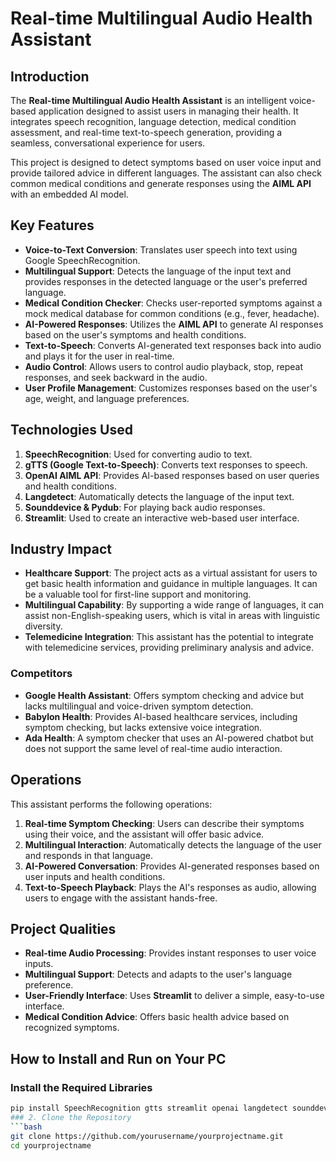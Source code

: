 # Real-time Multilingual Audio Health Assistant

## Introduction

The **Real-time Multilingual Audio Health Assistant** is an intelligent voice-based application designed to assist users in managing their health. It integrates speech recognition, language detection, medical condition assessment, and real-time text-to-speech generation, providing a seamless, conversational experience for users.

This project is designed to detect symptoms based on user voice input and provide tailored advice in different languages. The assistant can also check common medical conditions and generate responses using the **AIML API** with an embedded AI model.

## Key Features
- **Voice-to-Text Conversion**: Translates user speech into text using Google SpeechRecognition.
- **Multilingual Support**: Detects the language of the input text and provides responses in the detected language or the user's preferred language.
- **Medical Condition Checker**: Checks user-reported symptoms against a mock medical database for common conditions (e.g., fever, headache).
- **AI-Powered Responses**: Utilizes the **AIML API** to generate AI responses based on the user's symptoms and health conditions.
- **Text-to-Speech**: Converts AI-generated text responses back into audio and plays it for the user in real-time.
- **Audio Control**: Allows users to control audio playback, stop, repeat responses, and seek backward in the audio.
- **User Profile Management**: Customizes responses based on the user's age, weight, and language preferences.
  
## Technologies Used
1. **SpeechRecognition**: Used for converting audio to text.
2. **gTTS (Google Text-to-Speech)**: Converts text responses to speech.
3. **OpenAI AIML API**: Provides AI-based responses based on user queries and health conditions.
4. **Langdetect**: Automatically detects the language of the input text.
5. **Sounddevice & Pydub**: For playing back audio responses.
6. **Streamlit**: Used to create an interactive web-based user interface.

## Industry Impact
- **Healthcare Support**: The project acts as a virtual assistant for users to get basic health information and guidance in multiple languages. It can be a valuable tool for first-line support and monitoring.
- **Multilingual Capability**: By supporting a wide range of languages, it can assist non-English-speaking users, which is vital in areas with linguistic diversity.
- **Telemedicine Integration**: This assistant has the potential to integrate with telemedicine services, providing preliminary analysis and advice.

### Competitors
- **Google Health Assistant**: Offers symptom checking and advice but lacks multilingual and voice-driven symptom detection.
- **Babylon Health**: Provides AI-based healthcare services, including symptom checking, but lacks extensive voice integration.
- **Ada Health**: A symptom checker that uses an AI-powered chatbot but does not support the same level of real-time audio interaction.

## Operations
This assistant performs the following operations:
1. **Real-time Symptom Checking**: Users can describe their symptoms using their voice, and the assistant will offer basic advice.
2. **Multilingual Interaction**: Automatically detects the language of the user and responds in that language.
3. **AI-Powered Conversation**: Provides AI-generated responses based on user inputs and health conditions.
4. **Text-to-Speech Playback**: Plays the AI's responses as audio, allowing users to engage with the assistant hands-free.

## Project Qualities
- **Real-time Audio Processing**: Provides instant responses to user voice inputs.
- **Multilingual Support**: Detects and adapts to the user's language preference.
- **User-Friendly Interface**: Uses **Streamlit** to deliver a simple, easy-to-use interface.
- **Medical Condition Advice**: Offers basic health advice based on recognized symptoms.

## How to Install and Run on Your PC

### Install the Required Libraries
```bash
pip install SpeechRecognition gtts streamlit openai langdetect sounddevice numpy pydub
### 2. Clone the Repository
```bash
git clone https://github.com/yourusername/yourprojectname.git
cd yourprojectname
